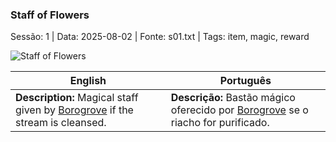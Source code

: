 ### Staff of Flowers

Sessão: 1 | Data: 2025-08-02 | Fonte: s01.txt | Tags: item, magic, reward

![Staff of Flowers](assets/loot/object_blank.png)

| English                                                                                      | Português                                                                                        |
| -------------------------------------------------------------------------------------------- | ------------------------------------------------------------------------------------------------ |
| **Description:** Magical staff given by [Borogrove](borogrove.md) if the stream is cleansed. | **Descrição:** Bastão mágico oferecido por [Borogrove](borogrove.md) se o riacho for purificado. |


















